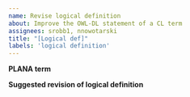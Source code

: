```yaml
---
name: Revise logical definition
about: Improve the OWL-DL statement of a CL term
assignees: srobb1, nnowotarski
title: "[Logical def]"
labels: 'logical definition'
---
```


**PLANA term**


**Suggested revision of logical definition**


